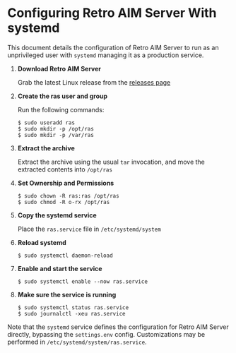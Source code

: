 # Configuring Retro AIM Server With systemd

This document details the configuration of Retro AIM Server to run as an unprivileged user with `systemd` managing it as
a production service.

1. **Download Retro AIM Server**

   Grab the latest Linux release from the [releases page](https://github.com/mk6i/retro-aim-server/releases)

2. **Create the ras user and group**

   Run the following commands:

   ```shell
   $ sudo useradd ras
   $ sudo mkdir -p /opt/ras
   $ sudo mkdir -p /var/ras
   ```

3. **Extract the archive**

   Extract the archive using the usual `tar` invocation, and move the extracted contents into `/opt/ras`

4. **Set Ownership and Permissions**

   ```shell
   $ sudo chown -R ras:ras /opt/ras
   $ sudo chmod -R o-rx /opt/ras
   ```

5. **Copy the systemd service**

   Place the `ras.service` file in `/etc/systemd/system`

6. **Reload systemd**

   ```shell
   $ sudo systemctl daemon-reload
   ```

7. **Enable and start the service**

   ```shell
   $ sudo systemctl enable --now ras.service
   ```

8. **Make sure the service is running**

   ```shell
   $ sudo systemctl status ras.service
   $ sudo journalctl -xeu ras.service
   ```

Note that the `systemd` service defines the configuration for Retro AIM Server directly, bypassing the `settings.env`
config. Customizations may be performed in `/etc/systemd/system/ras.service`.
